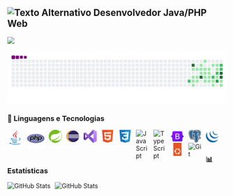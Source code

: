 ## <img src="https://i.imgur.com/tQEJFOF.png" alt="Texto Alternativo" width="50"/>  Desenvolvedor Java/PHP Web 
<a href="https://www.linkedin.com/in/wagner-andrade-876b6460" target="_blank"><img src="https://img.shields.io/badge/-LinkedIn-%230077B5?style=for-the-badge&logo=linkedin&logoColor=white" target="_blank"></a> 

![snake gif](https://github.com/wagnerdf/wagnerdf/blob/output/github-contribution-grid-snake.gif)

### 🤖 Linguagens e Tecnologias
<div>
  <img 
      align="left" 
      alt="Java"
      title="Java" 
      width="35px" 
      style="padding-right: 10px;" 
      src="https://github.com/devicons/devicon/blob/master/icons/java/java-original.svg" 
  />
  <img 
      align="left" 
      alt="PHP" 
      title="PHP"
      width="40px" 
      style="padding-right: 10px;" 
      src="https://github.com/devicons/devicon/blob/master/icons/php/php-original.svg" 
  />
  <img 
      align="left" 
      alt="Spring Boot" 
      title="Spring Boot"
      width="30px" 
      style="padding-right: 10px;" 
      src="https://github.com/devicons/devicon/blob/master/icons/spring/spring-original.svg" 
  />
  <img 
      align="left" 
      alt="Eclipse IDE"
      title="Eclipse IDE" 
      width="30px" 
      style="padding-right: 10px;" 
      src="https://github.com/devicons/devicon/blob/master/icons/eclipse/eclipse-original.svg" 
  />
  <img 
      align="left" 
      alt="Visual Studio Code"
      title="Visual Studio Code" 
      width="30px" 
      style="padding-right: 10px;" 
      src="https://github.com/devicons/devicon/blob/master/icons/visualstudio/visualstudio-original.svg" 
  />
  <img 
      align="left" 
      alt="HTML" 
      title="HTML"
      width="30px" 
      style="padding-right: 10px;" 
      src="https://github.com/devicons/devicon/blob/master/icons/html5/html5-original.svg" 
  />
  <img 
      align="left" 
      alt="CSS"
      title="CSS" 
      width="30px" 
      style="padding-right: 10px;" 
      src="https://github.com/devicons/devicon/blob/master/icons/css3/css3-original.svg" 
  />
  <img 
      align="left" 
      alt="JavaScript" 
      title="JavaScript"
      width="30px" 
      style="padding-right: 10px;" 
      src="https://i.imgur.com/uTvtNFc.png" 
  />
  <img 
    align="left" 
    alt="TypeScript"
    title="TypeScript" 
    width="30px" 
    style="padding-right: 10px;" 
    src="https://cdn.jsdelivr.net/gh/devicons/devicon@latest/icons/typescript/typescript-original.svg" 
  />
  <img 
      align="left" 
      alt="Bootstrap" 
      title="Bootstrap"
      width="30px" 
      style="padding-right: 10px;" 
      src="https://github.com/devicons/devicon/blob/master/icons/bootstrap/bootstrap-original.svg" 
  />
  <img 
      align="left" 
      alt="PostgreSQL" 
      title="PostgreSQL"
      width="30px" 
      style="padding-right: 10px;" 
      src="https://github.com/devicons/devicon/blob/master/icons/postgresql/postgresql-original.svg" 
  />
  <img 
      align="left" 
      alt="jQuery" 
      title="jQuery"
      width="30px" 
      style="padding-right: 10px;" 
      src="https://github.com/devicons/devicon/blob/master/icons/jquery/jquery-original.svg" 
  />
  <img 
      align="left" 
      alt="Ubuntu" 
      title="Ubuntu"
      width="30px" 
      style="padding-right: 10px;" 
      src="https://github.com/devicons/devicon/blob/master/icons/ubuntu/ubuntu-original.svg" 
  />
  <img 
      align="left" 
      alt="Git" 
      title="Git"
      width="30px" 
      style="padding-right: 10px;" 
      src="https://cdn.jsdelivr.net/gh/devicons/devicon@latest/icons/git/git-original.svg" 
  />
</div>


</br>
<br/> <!-- Outra quebra de linha -->

### 📊 Estatísticas
<div>
    <img 
      align="left" 
      alt="GitHub Stats" 
      height="200" 
      style="padding-right: 10px;" 
      src="https://github-readme-stats.vercel.app/api?username=wagnerdf&show_icons=true&theme=tokyonight&include_all_commits=true&locale=pt-br" 
    />
    <img 
      align="left" 
      alt="GitHub Stats" 
      height="200" 
      src="https://github-readme-stats.vercel.app/api/top-langs/?username=wagnerdf&theme=tokyonight&layout=compact&custom_title=Tecnologias&langs_count=9" 
    />
</div>


  

